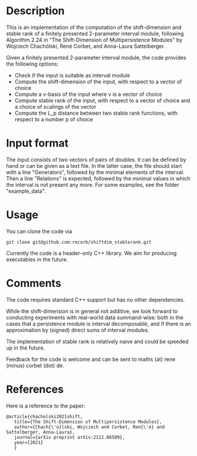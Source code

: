 # Description

This is an implementation of the computation of the shift-dimension and stable rank of a finitely presented 2-parameter interval module, following Algorithm 2.24 in "The Shift-Dimension of Multipersistence Modules" by Wojciech Chachólski, René Corbet, and Anna-Laura Sattelberger.

Given a finitely presented 2-parameter interval module, the code provides the following options:
* Check if the input is suitable as interval module
* Compute the shift-dimension of the input, with respect to a vector of choice
* Compute a v-basis of the input where v is a vector of choice
* Compute stable rank of the input, with respect to a vector of choice and a choice of scalings of the vector
* Compute the L_p distance between two stable rank functions, with respect to a number p of choice

# Input format

The input consists of two vectors of pairs of doubles. It can be defined by hand or can be given as a text file. In the latter case, the file should start with a line "Generators", followed by the minimal elements of the interval. Then a line "Relations" is expected, followed by the minimal values in which the interval is not present any more. For some examples, see the folder "example_data".

# Usage

You can clone the code via
```
git clone git@github.com:recorb/shiftdim_stablerank.git
```
Currently the code is a header-only C++ library. We aim for producing executables in the future.

# Comments

The code requires standard C++ support but has no other dependencies.

While the shift-dimension is in general not additive, we look forward to conducting experiments with real-world data summand-wise: both in the cases that a persistence module is interval decomposable, and if there is an approximation by (signed) direct sums of interval modules.

The implementation of stable rank is relatively naive and could be speeded up in the future.

Feedback for the code is welcome and can be sent to maths (at) rene (minus) corbet (dot) de.

# References

Here is a reference to the paper:
```
@article{chacholski2021shift,
   title={The Shift-Dimension of Multipersistence Modules},
   author={Chach{\'o}lski, Wojciech and Corbet, Ren{\'e} and Sattelberger, Anna-Laura},
   journal={arXiv preprint arXiv:2112.06509},
   year={2021}
   }
```

